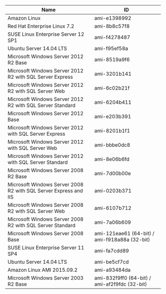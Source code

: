 |Name                                                             |ID           |
|-----------------------------------------------------------------|-------------|
|Amazon Linux                                                     |ami-e1398992 |
|Red Hat Enterprise Linux 7.2                                     |ami-8b8c57f8 |
|SUSE Linux Enterprise Server 12 SP1                              |ami-f4278487 |
|Ubuntu Server 14.04 LTS                                          |ami-f95ef58a |
|Microsoft Windows Server 2012 R2 Base                            |ami-8519a9f6 |
|Microsoft Windows Server 2012 R2 with SQL Server Express         |ami-3201b141 |
|Microsoft Windows Server 2012 R2 with SQL Server Web             |ami-6c02b21f |
|Microsoft Windows Server 2012 R2 with SQL Server Standard        |ami-6204b411 |
|Microsoft Windows Server 2012 Base                               |ami-e203b391 |
|Microsoft Windows Server 2012 with SQL Server Express            |ami-8201b1f1 |
|Microsoft Windows Server 2012 with SQL Server Web                |ami-bbbe0dc8 |
|Microsoft Windows Server 2012 with SQL Server Standard           |ami-8e06b6fd |
|Microsoft Windows Server 2008 R2 Base                            |ami-7d00b00e |
|Microsoft Windows Server 2008 R2 with SQL Server Express and IIS |ami-0203b371 |
|Microsoft Windows Server 2008 R2 with SQL Server Web             |ami-6107b712 |
|Microsoft Windows Server 2008 R2 with SQL Server Standard        |ami-7a06b609 |
|Microsoft Windows Server 2008 Base                               |ami-121eae61 (64-bit) / ami-f918a88a (32-bit)|
|SUSE Linux Enterprise Server 11 SP4                              |ami-fa7cdd89 |
|Ubuntu Server 14.04 LTS                                          |ami-be5cf7cd |
|Amazon Linux AMI 2015.09.2                                       |ami-a93484da |
|Microsoft Windows Server 2003 R2 Base                            |ami-832f9ff0 (64-bit) / ami-af2f9fdc (32-bit)|
